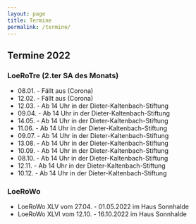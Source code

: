 ```yaml
---
layout: page
title: Termine
permalink: /termine/
---
```

## Termine 2022 ##

### LoeRoTre (2.ter SA des Monats) ###
* 08.01. - Fällt aus (Corona)
* 12.02. - Fällt aus (Corona)
* 12.03. - Ab 14 Uhr in der Dieter-Kaltenbach-Stiftung
* 09.04. - Ab 14 Uhr in der Dieter-Kaltenbach-Stiftung
* 14.05. - Ab 14 Uhr in der Dieter-Kaltenbach-Stiftung
* 11.06. - Ab 14 Uhr in der Dieter-Kaltenbach-Stiftung
* 09.07. - Ab 14 Uhr in der Dieter-Kaltenbach-Stiftung
* 13.08. - Ab 14 Uhr in der Dieter-Kaltenbach-Stiftung
* 10.09. - Ab 14 Uhr in der Dieter-Kaltenbach-Stiftung
* 08.10. - Ab 14 Uhr in der Dieter-Kaltenbach-Stiftung
* 12.11. - Ab 14 Uhr in der Dieter-Kaltenbach-Stiftung
* 10.12. - Ab 14 Uhr in der Dieter-Kaltenbach-Stiftung

### LoeRoWo ###
* LoeRoWo XLV vom 27.04. - 01.05.2022 im Haus Sonnhalde
* LoeRoWo XLVI vom 12.10. - 16.10.2022 im Haus Sonnhalde
